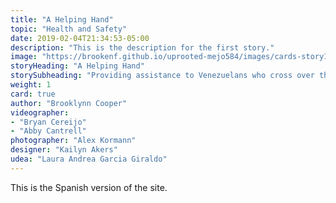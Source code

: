 ```yaml
---
title: "A Helping Hand"
topic: "Health and Safety"
date: 2019-02-04T21:34:53-05:00
description: "This is the description for the first story."
image: "https://brookenf.github.io/uprooted-mejo584/images/cards-story1.jpg"
storyHeading: "A Helping Hand"
storySubheading: "Providing assistance to Venezuelans who cross over the border"
weight: 1
card: true
author: "Brooklynn Cooper"
videographer: 
- "Bryan Cereijo" 
- "Abby Cantrell"
photographer: "Alex Kormann"
designer: "Kailyn Akers"
udea: "Laura Andrea Garcia Giraldo"
---
```


This is the Spanish version of the site. 